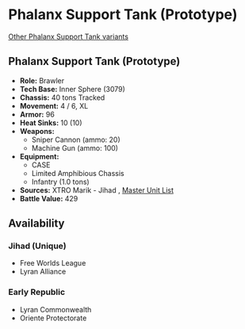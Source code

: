 # Phalanx Support Tank (Prototype) 

[Other Phalanx Support Tank variants](../phalanx_support_tank.md) 

## Phalanx Support Tank (Prototype) 

- **Role:** Brawler 
- **Tech Base:** Inner Sphere (3079) 
- **Chassis:** 40 tons Tracked 
- **Movement:** 4 / 6, XL 
- **Armor:** 96 
- **Heat Sinks:** 10 (10) 
- **Weapons:** 
  - Sniper Cannon (ammo: 20) 
  - Machine Gun (ammo: 100) 
- **Equipment:** 
  - CASE 
  - Limited Amphibious Chassis 
  - Infantry (1.0 tons) 
- **Sources:** XTRO Marik - Jihad , [Master Unit List](http://masterunitlist.info/Unit/Details/2480) 
- **Battle Value:** 429 

## Availability 

### Jihad (Unique) 

- Free Worlds League 
- Lyran Alliance 

### Early Republic 

- Lyran Commonwealth 
- Oriente Protectorate 

